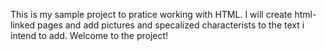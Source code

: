 This is my sample project to pratice working with HTML. 
I will 
create html-linked pages and add pictures and specalized characterists to the text i intend to add. Welcome to the project!
